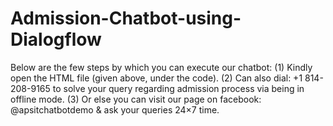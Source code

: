 # Admission-Chatbot-using-Dialogflow 
Below are the few steps by which you can execute our chatbot:
(1) Kindly open the HTML file (given above, under the code).
(2) Can also dial: +1 814-208-9165 to solve your query regarding admission process via being in offline mode.
(3) Or else you can visit our page on facebook: @apsitchatbotdemo & ask your queries 24×7 time.



